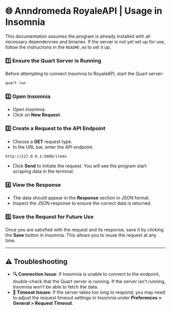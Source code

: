 # 🌐 Anndromeda RoyaleAPI | Usage in Insomnia
This documentation assumes the program is already installed with all necessary dependencies and binaries. If the server is not yet set up for use, follow the instructions in the `README.md` to set it up.

### 1️⃣ **Ensure the Quart Server is Running**  
Before attempting to connect Insomnia to RoyaleAPI, start the Quart server:

```bash
quart run
```

### 2️⃣ **Open Insomnia**  
- Open Insomnia.
- Click on **New Request**.

### 3️⃣ **Create a Request to the API Endpoint**  
- Choose a **GET** request type.
- In the URL bar, enter the API endpoint:

```text
http://127.0.0.1:5000/items
```

- Click **Send** to initiate the request. You will see the program start scraping data in the terminal.

### 4️⃣ **View the Response**  
- The data should appear in the **Response** section in JSON format.
- Inspect the JSON response to ensure the correct data is returned.

### 5️⃣ **Save the Request for Future Use**  
Once you are satisfied with the request and its response, save it by clicking the **Save** button in Insomnia. This allows you to reuse the request at any time.

---

## ⚠️ Troubleshooting

- **🔍 Connection Issue**: If Insomnia is unable to connect to the endpoint, double-check that the Quart server is running. If the server isn't running, Insomnia won’t be able to fetch the data.
- **🔄 Timeout Issues**: If the server takes too long to respond, you may need to adjust the request timeout settings in Insomnia under **Preferences > General > Request Timeout**.
